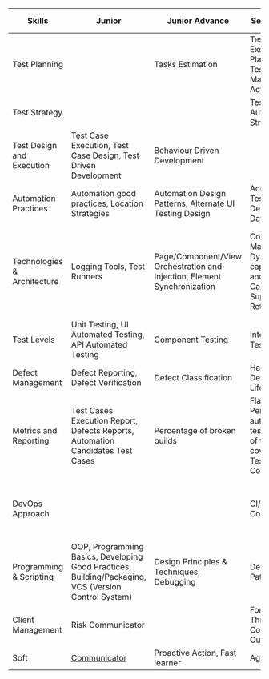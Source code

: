 | Skills                      | Junior                                                                                               | Junior Advance                                                           | Semi-senior                                                                                 | Semi-senior advanced                                                                         | Senior                                                         |
|-----------------------------|------------------------------------------------------------------------------------------------------|--------------------------------------------------------------------------|---------------------------------------------------------------------------------------------|----------------------------------------------------------------------------------------------|----------------------------------------------------------------|
| Test Planning               |                                                                                                      | Tasks Estimation                                                         | Test Execution Planning, Test Management Activities                                         | Sign-Off,  Testing Coverage Analysis, Test Listeners                                         | Test Plan Management, Risk Management, Traceability Management |
| Test Strategy               |                                                                                                      |                                                                          | Test Automation Strategy                                                                    | Test Automation Readiness                                                                    | Test Strategies Definition                                     |
| Test Design and Execution   | Test Case Execution, Test Case Design, Test Driven Development                                       | Behaviour Driven Development                                             |                                                                                             |                                                                                              |                                                                |
| Automation Practices        | Automation good practices, Location Strategies                                                       | Automation Design Patterns, Alternate UI Testing Design                  | Accessibility Testing Design, Test Data Support                                             |                                                                                              |                                                                |
| Technologies & Architecture | Logging Tools, Test Runners                                                                          | Page/Component/View Orchestration and Injection, Element Synchronization | Configuration Management, Dynamic capabilities and property, Caching Support, Test Retrying | Security Data Management, Localization Testing, Database Integration, Cross Browsing Testing | DI & IoC Support, Test Management Tool Integration             |
| Test Levels                 | Unit Testing, UI Automated Testing, API Automated Testing                                            | Component Testing                                                        | Integration Testing                                                                         | L&P Testing                                                                                  |                                                                |
| Defect Management           | Defect Reporting, Defect Verification                                                                | Defect Classification                                                    | Handle Defect Lifecycle                                                                     | Bug Triage                                                                                   |                                                                |
| Metrics and Reporting       | Test Cases Execution Report, Defects Reports, Automation Candidates Test Cases                       | Percentage of broken builds                                              | Flaky Test, Percentage automated test coverage of total coverage, Test Coverage             | ROI Analysis                                                                                 |                                                                |
| DevOps Approach             |                                                                                                      |                                                                          | CI/CD Concepts                                                                              | Continuous Testing Orchestration                                                             | CI Infrastructure / DevOps, Continuous Testing Design          |
| Programming & Scripting     | OOP, Programming Basics, Developing Good Practices, Building/Packaging, VCS (Version Control System) | Design Principles & Techniques, Debugging                                | Design Patterns                                                                             |                                                                                              | Framework definition and architecture                          |
| Client Management           | Risk Communicator                                                                                    |                                                                          | Forward Thinker, Constructive Outcomer                                                      | Satisfactory Agreements                                                                      |                                                                |
| Soft                        | [Communicator](qa-competency-definitions.md?plain=1#L52)                                             | Proactive Action, Fast learner                                           | Agile Learner                                                                               |                                                                                              |                                                                |

